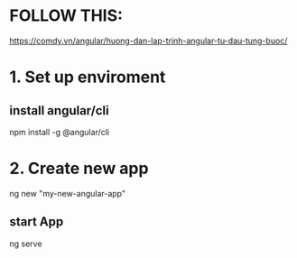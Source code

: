 # FOLLOW THIS:
https://comdy.vn/angular/huong-dan-lap-trinh-angular-tu-dau-tung-buoc/

# 1. Set up enviroment
  ## install angular/cli
  npm install -g @angular/cli

# 2. Create new app
  ng new "my-new-angular-app"
  ## start App
  ng serve 
